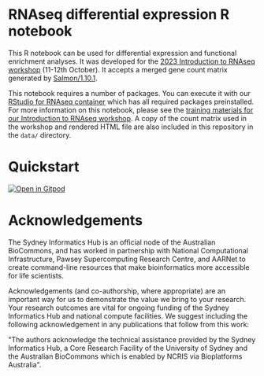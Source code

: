 # RNAseq differential expression R notebook 

This R notebook can be used for differential expression and functional enrichment analyses. It was developed for the [2023 Introduction to RNAseq workshop](https://sydney-informatics-hub.github.io/rnaseq-workshop-2023/) (11-12th October). It accepts a merged gene count matrix generated by [Salmon/1.10.1](https://combine-lab.github.io/salmon/). 

This notebook requires a number of packages. You can execute it with our [RStudio for RNAseq container](https://github.com/Sydney-Informatics-Hub/Rstudio-rnaseq-contained) which has all required packages preinstalled. For more information on this notebook, please see the [training materials for our Introduction to RNAseq workshop](https://sydney-informatics-hub.github.io/rnaseq-workshop-2023/). A copy of the count matrix used in the workshop and rendered HTML file are also included in this repository in the `data/` directory.  

# Quickstart

[![Open in Gitpod](https://gitpod.io/button/open-in-gitpod.svg)](https://gitpod.io/#https://github.com/Sydney-Informatics-Hub/rna-differential-expression-Rnotebook)

# Acknowledgements 

The Sydney Informatics Hub is an official node of the Australian BioCommons, and has worked in partnership with National Computational Infrastructure, Pawsey Supercomputing Research Centre, and AARNet to create command-line resources that make bioinformatics more accessible for life scientists. 

Acknowledgements (and co-authorship, where appropriate) are an important way for us to demonstrate the value we bring to your research. Your research outcomes are vital for ongoing funding of the Sydney Informatics Hub and national compute facilities. We suggest including the following acknowledgement in any publications that follow from this work:

"The authors acknowledge the technical assistance provided by the Sydney Informatics Hub, a Core Research Facility of the University of Sydney and the Australian BioCommons which is enabled by NCRIS via Bioplatforms Australia".

